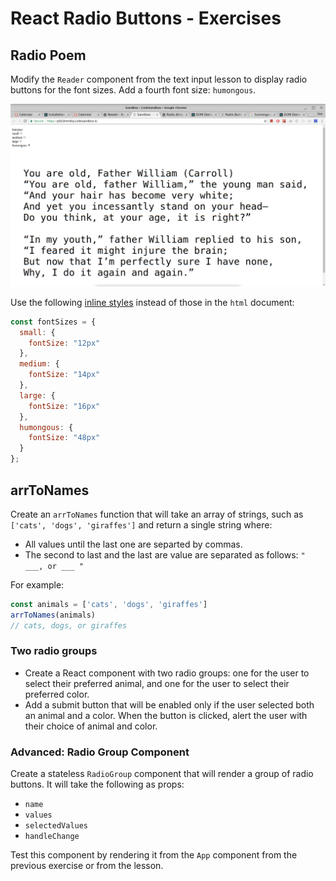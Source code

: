 # React Radio Buttons - Exercises

## Radio Poem

Modify the `Reader` component from the text input lesson to display radio buttons for the font sizes. Add a fourth font size: `humongous`.

![radio reader](assets/radio_reader.png?raw=true)

Use the following [inline styles](https://www.reactenlightenment.com/react-jsx/5.6.html) instead of those in the `html` document:

```js
const fontSizes = {
  small: {
    fontSize: "12px"
  },
  medium: {
    fontSize: "14px"
  },
  large: {
    fontSize: "16px"
  },
  humongous: {
    fontSize: "48px"
  }
};
```

## arrToNames

Create an `arrToNames` function that will take an array of strings, such as `['cats', 'dogs', 'giraffes']` and return a single string where:

* All values until the last one are separted by commas.
* The second to last and the last are value are separated as follows: `" ___, or ___ "`

For example:

```js
const animals = ['cats', 'dogs', 'giraffes']
arrToNames(animals)
// cats, dogs, or giraffes
```

### Two radio groups

* Create a React component with two radio groups: one for the user to select their preferred animal, and one for the user to select their preferred color.
* Add a submit button that will be enabled only if the user selected both an animal and a color. When the button is clicked, alert the user with their choice of animal and color.

### Advanced: Radio Group Component

Create a stateless `RadioGroup` component that will render a group of radio buttons. It will take the following as props:

* `name`
* `values`
* `selectedValues`
* `handleChange`

Test this component by rendering it from the `App` component from the previous exercise or from the lesson.